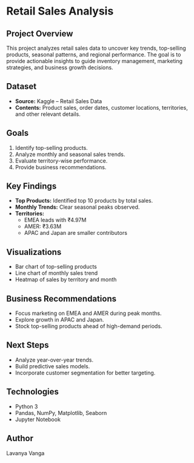 # Retail Sales Analysis

## Project Overview
This project analyzes retail sales data to uncover key trends, top-selling products, seasonal patterns, and regional performance. The goal is to provide actionable insights to guide inventory management, marketing strategies, and business growth decisions.

## Dataset
- **Source:** Kaggle – Retail Sales Data  
- **Contents:** Product sales, order dates, customer locations, territories, and other relevant details.  

## Goals
1. Identify top-selling products.  
2. Analyze monthly and seasonal sales trends.  
3. Evaluate territory-wise performance.  
4. Provide business recommendations.

## Key Findings
- **Top Products:** Identified top 10 products by total sales.  
- **Monthly Trends:** Clear seasonal peaks observed.  
- **Territories:**  
  - EMEA leads with ₹4.97M  
  - AMER: ₹3.63M  
  - APAC and Japan are smaller contributors  

## Visualizations
- Bar chart of top-selling products  
- Line chart of monthly sales trend  
- Heatmap of sales by territory and month  

## Business Recommendations
- Focus marketing on EMEA and AMER during peak months.  
- Explore growth in APAC and Japan.  
- Stock top-selling products ahead of high-demand periods.  

## Next Steps
- Analyze year-over-year trends.  
- Build predictive sales models.  
- Incorporate customer segmentation for better targeting.

## Technologies
- Python 3  
- Pandas, NumPy, Matplotlib, Seaborn  
- Jupyter Notebook

## Author
Lavanya Vanga
